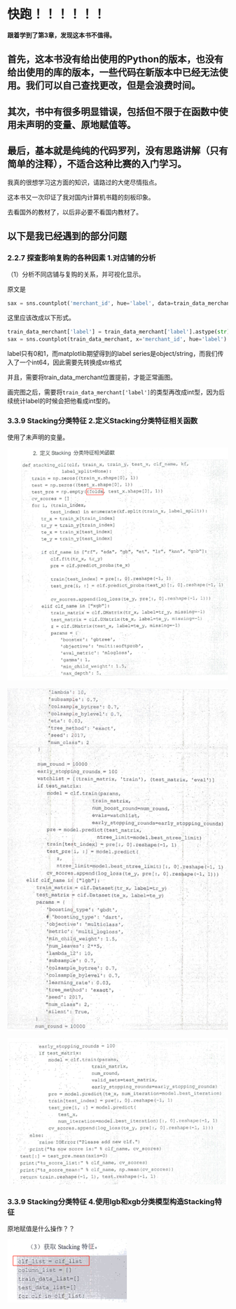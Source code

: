 # 快跑！！！！！！

**跟着学到了第3章，发现这本书不值得。**

## 首先，这本书**没有给出**使用的Python的版本，也**没有给出**使用的库的版本，一些代码在新版本中已经无法使用。我们可以自己查找更改，但是会**浪费时间**。

## 其次，书中有很多**明显错误**，包括但不限于在函数中使用未声明的变量、原地赋值等。

## 最后，基本就是纯纯的代码罗列，没有思路讲解（只有简单的注释），不适合这种比赛的入门学习。

我真的很想学习这方面的知识，请路过的大佬尽情指点。

这本书又一次印证了我对国内计算机书籍的刻板印象。

去看国外的教材了，以后非必要不看国内教材了。

## 以下是我已经遇到的部分问题

### 2.2.7 探查影响复购的各种因素 1.对店铺的分析

（1）分析不同店铺与复购的关系，并可视化显示。

原文是

```python
sax = sns.countplot('merchant_id', hue='label', data=train_data_merchant)
```

这里应该改成以下形式。

```python
train_data_merchant['label'] = train_data_merchant['label'].astype(str)
sax = sns.countplot(train_data_merchant, x='merchant_id', hue='label')
```

label只有0和1，而matplotlib期望得到的label series是object/string，而我们传入了一个int64，因此需要先转换成str格式

并且，需要将train_data_merchant位置提前，才能正常画图。

画完图之后，需要将`train_data_merchant['label']`的类型再改成int型，因为后续统计label的时候会把他看成int型的。

### 3.3.9 Stacking分类特征 2.定义Stacking分类特征相关函数

使用了未声明的变量。

![image-20240126220037121](./assets/image-20240126220037121.png)

![image-20240126220118708](./assets/image-20240126220118708.png)

![image-20240126220128098](./assets/image-20240126220128098.png)

### 3.3.9 Stacking分类特征 4.使用lgb和xgb分类模型构造Stacking特征

原地赋值是什么操作？？

![image-20240126214649551](./assets/image-20240126214649551.png)









